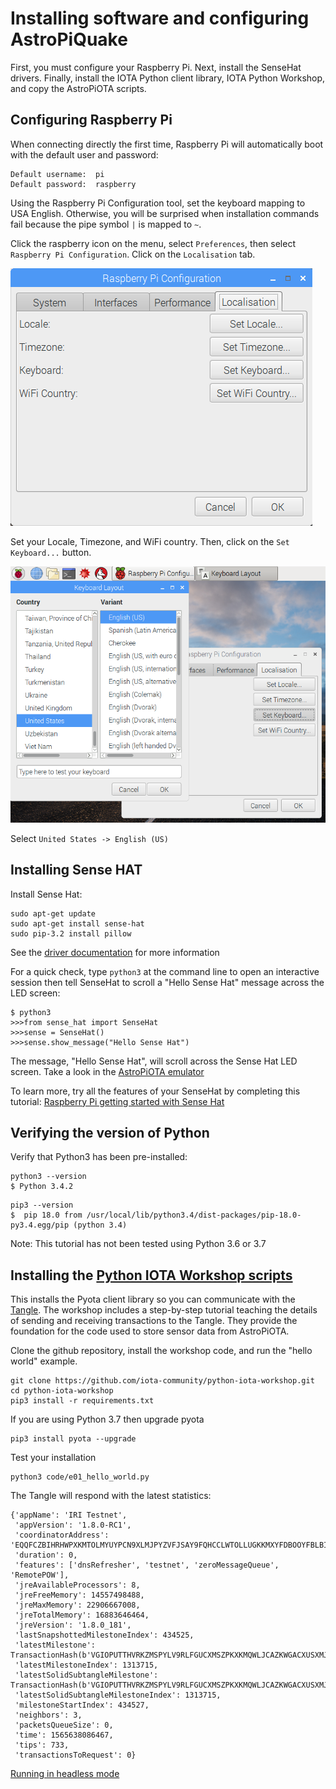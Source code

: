 # Installing software and configuring AstroPiQuake

First, you must configure your Raspberry Pi.  Next, install the SenseHat drivers.  Finally, install the IOTA Python client library, IOTA Python Workshop, and copy the AstroPiOTA scripts.

## Configuring Raspberry Pi

When connecting directly the first time, Raspberry Pi will automatically boot with the default user and password:

```
Default username:  pi
Default password:  raspberry
```

Using the Raspberry Pi Configuration tool, set the keyboard mapping to USA English.  Otherwise, you will be surprised when installation commands fail because the pipe symbol ```|``` is mapped to ```~```.  

Click the raspberry icon on the menu, select ```Preferences```, then select ```Raspberry Pi Configuration```.  Click on the ```Localisation``` tab.  

![RasPi configuration window as described in text](images/Localisation.png)

Set your Locale, Timezone, and WiFi country.  Then, click on the ```Set Keyboard...``` button.  

![Window for setting localisation as described in text](images/localisation2.png)

Select ```United States -> English (US)``` 

## Installing Sense HAT

Install Sense Hat:

```
sudo apt-get update
sudo apt-get install sense-hat
sudo pip-3.2 install pillow
```
See the [driver documentation](https://pythonhosted.org/sense-hat/) for more information

For a quick check, type ```python3``` at the command line to open an interactive session then tell SenseHat to scroll a "Hello Sense Hat" message across the LED screen:

```
$ python3
>>>from sense_hat import SenseHat
>>>sense = SenseHat()
>>>sense.show_message("Hello Sense Hat")
```

The message, "Hello Sense Hat", will scroll across the Sense Hat LED screen.  Take a look in the <a href="http://www.NelsonGlobalGeek.com/I3/Phase1/AstroPiOTAemulator-HelloSenseHat.htm">AstroPiOTA emulator</a>

To learn more, try all the features of your SenseHat by completing this tutorial:  [Raspberry Pi getting started with Sense Hat](https://projects.raspberrypi.org/en/projects/getting-started-with-the-sense-hat)

## Verifying the version of Python

Verify that Python3 has been pre-installed:

```
python3 --version
$ Python 3.4.2
```

```
pip3 --version
$  pip 18.0 from /usr/local/lib/python3.4/dist-packages/pip-18.0-py3.4.egg/pip (python 3.4)
```

Note:  This tutorial has not been tested using Python 3.6 or 3.7

## Installing the [Python IOTA Workshop scripts](https://github.com/iota-community/python-iota-workshop)

This installs the Pyota client library so you can communicate with the [Tangle](https://docs.iota.org/docs/dev-essentials/0.1/concepts/the-tangle).   The workshop includes a step-by-step tutorial teaching the details of sending and receiving transactions to the Tangle.  They provide the foundation for the code used to store sensor data from AstroPiOTA.

Clone the github repository, install the workshop code, and run the "hello world" example.
```
git clone https://github.com/iota-community/python-iota-workshop.git
cd python-iota-workshop
pip3 install -r requirements.txt
```
If you are using Python 3.7 then upgrade pyota

```
pip3 install pyota --upgrade
```
Test your installation
```
python3 code/e01_hello_world.py
```

The Tangle will respond with the latest statistics:

```
{'appName': 'IRI Testnet',
 'appVersion': '1.8.0-RC1',
 'coordinatorAddress': 'EQQFCZBIHRHWPXKMTOLMYUYPCN9XLMJPYZVFJSAY9FQHCCLWTOLLUGKKMXYFDBOOYFBLBI9WUEILGECYM',
 'duration': 0,
 'features': ['dnsRefresher', 'testnet', 'zeroMessageQueue', 'RemotePOW'],
 'jreAvailableProcessors': 8,
 'jreFreeMemory': 14557498488,
 'jreMaxMemory': 22906667008,
 'jreTotalMemory': 16883646464,
 'jreVersion': '1.8.0_181',
 'lastSnapshottedMilestoneIndex': 434525,
 'latestMilestone': TransactionHash(b'VGIOPUTTHVRKZMSPYLV9RLFGUCXMSZPKXKMQWLJCAZKWGACXUSXMJHCNLHWBVZGLSRTYDUEOAWTTBS999'),
 'latestMilestoneIndex': 1313715,
 'latestSolidSubtangleMilestone': TransactionHash(b'VGIOPUTTHVRKZMSPYLV9RLFGUCXMSZPKXKMQWLJCAZKWGACXUSXMJHCNLHWBVZGLSRTYDUEOAWTTBS999'),
 'latestSolidSubtangleMilestoneIndex': 1313715,
 'milestoneStartIndex': 434527,
 'neighbors': 3,
 'packetsQueueSize': 0,
 'time': 1565638086467,
 'tips': 733,
 'transactionsToRequest': 0}
```

[Running in headless mode](Headless.md)
